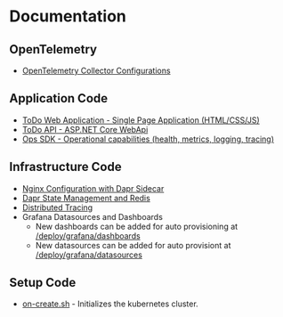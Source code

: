 # Documentation

## OpenTelemetry

* [OpenTelemetry Collector Configurations](../deploy/kustomize/otel/README.md) 

## Application Code

* [ToDo Web Application - Single Page Application (HTML/CSS/JS)](../src/todospa/README.md)
* [ToDo API - ASP.NET Core WebApi](../src/todoapi/README.md)
* [Ops SDK - Operational capabilities (health, metrics, logging, tracing)](../src/ops/README.md)

## Infrastructure Code

* [Nginx Configuration with Dapr Sidecar](./NginxWithDapr.md)
* [Dapr State Management and Redis](./DaprStateWithRedis.md)
* [Distributed Tracing](./DistributedTracing.md)
* Grafana Datasources and Dashboards
    * New dashboards can be added for auto provisioning at [/deploy/grafana/dashboards](../deploy/grafana/dashboards/)
    * New datasources can be added for auto provisiont at [/deploy/grafana/datasources](../deploy/grafana/datasources/)

## Setup Code
* [on-create.sh](./SetupScripts.md#oncreatesh) - Initializes the kubernetes cluster.
